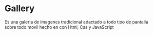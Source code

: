 # Gallery
Es una galeria de imagenes tradicional adactado a todo tipo de pantalla sobre todo movil hecho en con Html, Css y JavaScript
